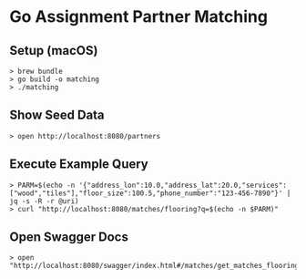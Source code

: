 # Go Assignment Partner Matching

## Setup (macOS)

    > brew bundle
    > go build -o matching
    > ./matching

## Show Seed Data

    > open http://localhost:8080/partners

## Execute Example Query

    > PARM=$(echo -n '{"address_lon":10.0,"address_lat":20.0,"services":["wood","tiles"],"floor_size":100.5,"phone_number":"123-456-7890"}' | jq -s -R -r @uri)
    > curl "http://localhost:8080/matches/flooring?q=$(echo -n $PARM)"

## Open Swagger Docs

    > open "http://localhost:8080/swagger/index.html#/matches/get_matches_flooring"

